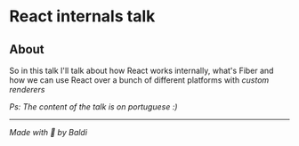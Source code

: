 # React internals talk

## About

So in this talk I'll talk about how React works internally, what's Fiber and how we can use React over a bunch
of different platforms with _custom renderers_


_Ps: The content of the talk is on portuguese :)_

___
_Made with :purple_heart: by Baldi_
